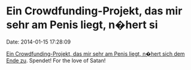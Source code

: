 Ein Crowdfunding-Projekt, das mir sehr am Penis liegt, n�hert si
================================================================

Date: 2014-01-15 17:28:09

[Ein Crowdfunding-Projekt, das mir sehr am Penis liegt, n�hert sich dem
Ende
zu](http://www.indiegogo.com/projects/put-a-satanic-monument-at-ok-capitol/x/6076120).
Spendet! For the love of Satan!
